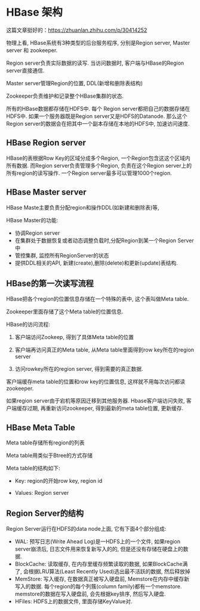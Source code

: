# HBase 架构

这篇文章挺好的：https://zhuanlan.zhihu.com/p/30414252

物理上看, HBase系统有3种类型的后台服务程序, 分别是Region server, Master server 和 zookeeper.

Region server负责实际数据的读写. 当访问数据时, 客户端与HBase的Region server直接通信.

Master server管理Region的位置, DDL(新增和删除表结构)

Zookeeper负责维护和记录整个HBase集群的状态.

所有的HBase数据都存储在HDFS中. 每个 Region server都把自己的数据存储在HDFS中. 如果一个服务器既是Region server又是HDFS的Datanode. 那么这个Region server的数据会在把其中一个副本存储在本地的HDFS中, 加速访问速度.



## HBase Region server

HBase的表根据Row Key的区域分成多个Region, 一个Region包含这这个区域内所有数据. 而Region server负责管理多个Region, 负责在这个Region server上的所有region的读写操作. 一个Region server最多可以管理1000个region.



## HBase Master server

HBase Maste主要负责分配region和操作DDL(如新建和删除表)等,

HBase Master的功能:

- 协调Region server
- 在集群处于数据恢复或者动态调整负载时,分配Region到某一个Region Server中
- 管控集群, 监控所有RegionServer的状态
- 提供DDL相关的API, 新建(create),删除(delete)和更新(update)表结构.





## HBase的第一次读写流程

HBase把各个region的位置信息存储在一个特殊的表中, 这个表叫做Meta table.

Zookeeper里面存储了这个Meta table的位置信息.

HBase的访问流程:

1. 客户端访问Zookeep, 得到了具体Meta table的位置

2. 客户端再访问真正的Meta table, 从Meta table里面得到row key所在的region server

3. 访问rowkey所在的region server, 得到需要的真正数据.

客户端缓存meta table的位置和row key的位置信息, 这样就不用每次访问都读zookeeper.

如果region server由于宕机等原因迁移到其他服务器. Hbase客户端访问失败, 客户端缓存过期, 再重新访问zookeeper, 得到最新的meta table位置, 更新缓存.



## HBase Meta Table

Meta table存储所有region的列表

Meta table用类似于Btree的方式存储

Meta table的结构如下:

- Key: region的开始row key, region id

- Values: Region server



## Region Server的结构

Region Server运行在HDFS的data node上面, 它有下面4个部分组成:

- WAL: 预写日志(Write Ahead Log)是一HDFS上的一个文件, 如果region server崩溃后, 日志文件用来恢复新写入的的, 但是还没有存储在硬盘上的数据.
- BlockCache: 读取缓存, 在内存里缓存频繁读取的数据, 如果BlockCache满了, 会根据LRU算法(Least Recently Used)选出最不活跃的数据, 然后释放掉
- MemStore: 写入缓存, 在数据真正被写入硬盘前, Memstore在内存中缓存新写入的数据. 每个region的每个列簇(column family)都有一个memstore. memstore的数据在写入硬盘前, 会先根据key排序, 然后写入硬盘.
- HFiles: HDFS上的数据文件, 里面存储KeyValue对.
